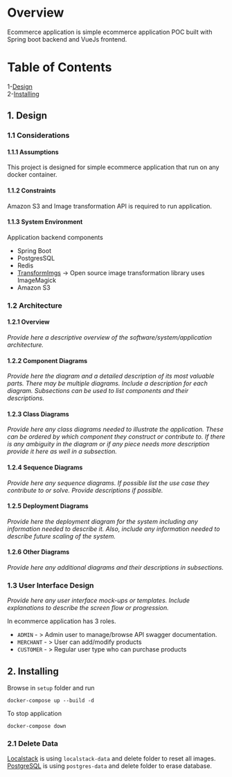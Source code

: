 # Overview

Ecommerce application is simple ecommerce application POC built with Spring boot backend and VueJs frontend.
# Table of Contents
1-[Design](#1-design)<br>
2-[Installing](#2-installing)

## 1. Design
### 1.1 Considerations
#### 1.1.1 Assumptions
<p>This project is designed for simple ecommerce application that run on any docker container.</p>

#### 1.1.2 Constraints
Amazon S3 and Image transformation API is required to run application.
#### 1.1.3 System Environment
Application backend components
* Spring Boot
* PostgresSQL
* Redis
* [TransformImgs](https://github.com/Pixboost/transformimgs) -> Open source image transformation library uses ImageMagick
* Amazon S3

### 1.2 Architecture
#### 1.2.1 Overview
*Provide here a descriptive overview of the software/system/application architecture.*
#### 1.2.2 Component Diagrams
*Provide here the diagram and a detailed description of its most valuable parts. There may be multiple diagrams. Include a description for each diagram. Subsections can be used to list components and their descriptions.*
#### 1.2.3 Class Diagrams
*Provide here any class diagrams needed to illustrate the application. These can be ordered by which component they construct or contribute to. If there is any ambiguity in the diagram or if any piece needs more description provide it here as well in a subsection.*
#### 1.2.4 Sequence Diagrams
*Provide here any sequence diagrams. If possible list the use case they contribute to or solve. Provide descriptions if possible.*
#### 1.2.5 Deployment Diagrams
*Provide here the deployment diagram for the system including any information needed to describe it. Also, include any information needed to describe future scaling of the system.*
#### 1.2.6 Other Diagrams
*Provide here any additional diagrams and their descriptions in subsections.*
### 1.3 User Interface Design
*Provide here any user interface mock-ups or templates. Include explanations to describe the screen flow or progression.*

In ecommerce application has 3 roles.<br>
* `ADMIN` - > Admin user to manage/browse API swagger documentation. 
* `MERCHANT` - > User can add/modify products 
* `CUSTOMER` - > Regular user type who can purchase products



## 2. Installing

Browse in `setup` folder and run
```
docker-compose up --build -d
```

To stop application
```
docker-compose down
```
### 2.1 Delete Data
[Localstack](https://localstack.cloud/) is using `localstack-data` and delete folder to reset all images.<br>
[PostgreSQL](https://www.postgresql.org/) is using `postgres-data` and delete folder to erase database.



